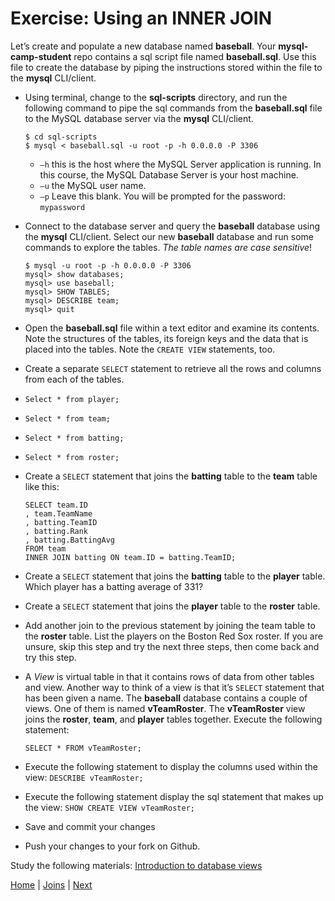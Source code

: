 # Exercise: Using an INNER JOIN

Let’s create and populate a new database named **baseball**.  Your **mysql-camp-student** repo contains a sql script file named **baseball.sql**.  Use this file to create the database by piping the instructions stored within the file to the **mysql** CLI/client.

- Using terminal, change to the **sql-scripts** directory, and run the following command to pipe the sql commands from the **baseball.sql** file to the MySQL database server via the **mysql** CLI/client.    

  ```
  $ cd sql-scripts
  $ mysql < baseball.sql -u root -p -h 0.0.0.0 -P 3306
  ```

  - `–h` this is the host where the MySQL Server application is running.  In this course, the MySQL Database Server is your host machine.  
  -	`–u` the MySQL user name.  
  - `–p` Leave this blank. You will be prompted for the password: `mypassword`

- Connect to the database server and query the **baseball** database using the **mysql** CLI/client.  Select our new **baseball** database and run some commands to explore the tables. _The table names are case sensitive_!

  ```
  $ mysql -u root -p -h 0.0.0.0 -P 3306
  mysql> show databases;
  mysql> use baseball;
  mysql> SHOW TABLES;
  mysql> DESCRIBE team;
  mysql> quit
  ```

- Open the **baseball.sql** file within a text editor and examine its contents.  Note the structures of the tables, its foreign keys and the data that is placed into the tables.  Note the `CREATE VIEW` statements, too.

-	Create a separate `SELECT` statement to retrieve all the rows and columns from each of the tables.  

  - `Select * from player;`
  - `Select * from team;`
  - `Select * from batting;`
  - `Select * from roster;`

- Create a `SELECT` statement that joins the **batting** table to the **team** table like this:

  ```
  SELECT team.ID
  , team.TeamName
  , batting.TeamID
  , batting.Rank
  , batting.BattingAvg
  FROM team
  INNER JOIN batting ON team.ID = batting.TeamID;
  ```

- Create a `SELECT` statement that joins the **batting** table to the **player** table.  Which player has a batting average of 331?
- Create a `SELECT` statement that joins the **player** table to the **roster** table.
- Add another join to the previous statement by joining the team table to the **roster** table.  List the players on the Boston Red Sox roster.   If you are unsure, skip this step and try the next three steps, then come back and try this step.  
- A _View_ is virtual table in that it contains rows of data from other tables and view.  Another way to think of a view is that it’s `SELECT` statement that has been given a name.  The **baseball** database contains a couple of views.  One of them is named **vTeamRoster**.   The **vTeamRoster** view joins the **roster**, **team**, and **player** tables together.   Execute the following statement:  

  ```
  SELECT * FROM vTeamRoster;
  ```
- Execute the following statement to display the columns used within the view: `DESCRIBE vTeamRoster;`
- Execute the following statement display the sql statement that makes up the view:  `SHOW CREATE VIEW vTeamRoster;`

-  Save and commit your changes
-  Push your changes to your fork on Github.  


Study the following materials: [Introduction to database views](http://www.mysqltutorial.org/introduction-sql-views.aspx)


[Home](/)  |  [Joins](/10-joins/)  |  [Next](/10-joins/2)
